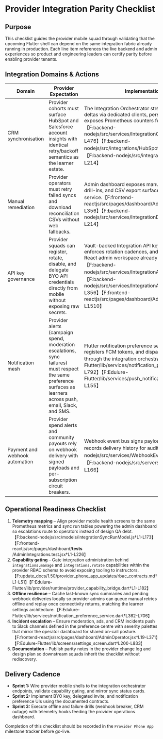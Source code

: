 # Provider Integration Parity Checklist

## Purpose
This checklist guides the provider mobile squad through validating that the upcoming Flutter shell can depend on the same integration fabric already running in production. Each line item references the live backend and admin experiences so product and engineering leaders can certify parity before enabling provider tenants.

## Integration Domains & Actions
| Domain | Provider Expectation | Implementation Evidence | Acceptance Tests |
| --- | --- | --- | --- |
| CRM synchronisation | Provider cohorts must surface HubSpot and Salesforce account insights with identical retry/backoff semantics as the learner estate. | The Integration Orchestrator streams HubSpot/Salesforce deltas via dedicated clients, persists runs/results, and exposes Prometheus counters for parity dashboards.【F:backend-nodejs/src/services/IntegrationOrchestratorService.js†L1-L476】【F:backend-nodejs/src/integrations/HubSpotClient.js†L1-L198】【F:backend-nodejs/src/integrations/SalesforceClient.js†L1-L214】 | Trigger `/api/v1/integrations/syncs` for a tenant seeded with provider data and verify run ledgers display matching success/error payloads in AdminIntegrations > Sync History.【F:frontend-reactjs/src/pages/dashboard/AdminIntegrations.jsx†L1-L356】 |
| Manual remediation | Provider operators must retry failed syncs and download reconciliation CSVs without web fallbacks. | Admin dashboard exposes manual retry buttons, mismatch drill-ins, and CSV export surfaces backed by the orchestrator service.【F:frontend-reactjs/src/pages/dashboard/AdminIntegrations.jsx†L120-L356】【F:backend-nodejs/src/services/IntegrationDashboardService.js†L1-L214】 | From provider persona, perform a retry and confirm the webhook outbox registers a new delivery linked to the sync run.【F:backend-nodejs/src/services/WebhookEventBusService.js†L1-L372】 |
| API key governance | Provider squads can register, rotate, disable, and delegate BYO API credentials directly from mobile without exposing raw secrets. | Vault-backed Integration API key service encrypts secrets, enforces rotation cadences, and tracks delegated invites; React admin workspace already exercises these flows.【F:backend-nodejs/src/services/IntegrationApiKeyService.js†L1-L316】【F:backend-nodejs/src/services/IntegrationApiKeyInviteService.js†L1-L356】【F:frontend-reactjs/src/pages/dashboard/AdminIntegrations.jsx†L358-L1510】 | Build provider mobile Storybook screens referencing the same API contract and confirm invite claims succeed via `/api/v1/integrations/invites/:token`. |
| Notification mesh | Provider alerts (campaign spend, moderation escalations, sync failures) must respect the same preference surfaces as learners across push, email, Slack, and SMS. | Flutter notification preference service persists Hive caches, registers FCM tokens, and dispatches Slack test payloads through the integration orchestrator.【F:Edulure-Flutter/lib/services/notification_preference_service.dart†L11-L792】【F:Edulure-Flutter/lib/services/push_notification_service.dart†L24-L155】 | Provider blueprint reuses the same preference APIs and ensures channel overrides exist for moderation/ads categories before launch. |
| Payment and webhook automation | Provider spend alerts and community payouts rely on webhook delivery with signed payloads and per-subscription circuit breakers. | Webhook event bus signs payloads, throttles retries, and records delivery history for audit parity.【F:backend-nodejs/src/services/WebhookEventBusService.js†L1-L372】【F:backend-nodejs/src/servers/workerService.js†L49-L166】 | Simulate failed deliveries for provider tenants and confirm the circuit breaker halts retries after threshold, surfacing alerts in provider notification matrix. |

## Operational Readiness Checklist
1. **Telemetry mapping** – Align provider mobile health screens to the same Prometheus metrics and sync run tables powering the admin dashboard so escalations route to operators instead of design QA debt.【F:backend-nodejs/src/models/IntegrationSyncRunModel.js†L1-L173】【F:frontend-reactjs/src/pages/dashboard/__tests__/AdminIntegrations.test.jsx†L1-L226】
2. **Capability gating** – Gate integration administration behind `integrations.manage` and `integrations.rotate` capabilities within the provider RBAC schema to avoid exposing tooling to instructors.【F:update_docs/1.50/provider_phone_app_updates/rbac_contracts.md†L1-L51】【F:Edulure-Flutter/lib/provider/runtime/provider_capability_bridge.dart†L1-L182】
3. **Offline resilience** – Cache last-known sync summaries and pending webhook deliveries locally so provider admins can queue manual retries offline and replay once connectivity returns, matching the learner settings architecture.【F:Edulure-Flutter/lib/services/notification_preference_service.dart†L362-L706】
4. **Incident escalation** – Ensure moderation, ads, and CRM incidents push to Slack channels defined in the preference centre with severity palettes that mirror the operator dashboard for shared on-call posture.【F:frontend-reactjs/src/pages/dashboard/AdminOperator.jsx†L19-L371】【F:Edulure-Flutter/lib/screens/settings_screen.dart†L200-L833】
5. **Documentation** – Publish parity notes in the provider change log and design plan so downstream squads inherit the checklist without rediscovery.

## Delivery Cadence
- **Sprint 1:** Wire provider mobile shells to the integration orchestrator endpoints, validate capability gating, and mirror sync status cards.
- **Sprint 2:** Implement BYO key, delegated invite, and notification preference UIs using the documented contracts.
- **Sprint 3:** Execute offline and failure drills (webhook breaker, CRM outage) with telemetry hooks feeding the provider operations dashboard.

Completion of this checklist should be recorded in the `Provider Phone App` milestone tracker before go-live.

